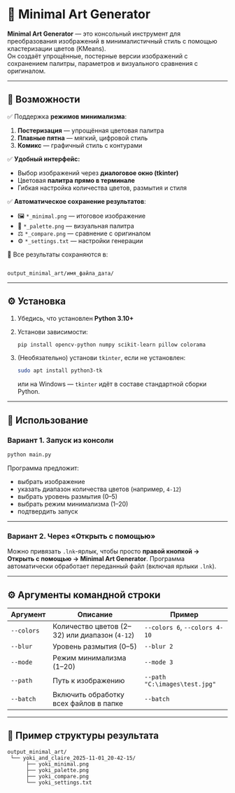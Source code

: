 # 🎨 Minimal Art Generator

**Minimal Art Generator** — это консольный инструмент для преобразования изображений в минималистичный стиль с помощью кластеризации цветов (KMeans).  
Он создаёт упрощённые, постерные версии изображений с сохранением палитры, параметров и визуального сравнения с оригиналом.

---

## 🚀 Возможности

✅ Поддержка **режимов минимализма**:
1. **Постеризация** — упрощённая цветовая палитра  
2. **Плавные пятна** — мягкий, цифровой стиль  
3. **Комикс** — графичный стиль с контурами  

✅ **Удобный интерфейс:**
- Выбор изображений через **диалоговое окно (tkinter)**  
- Цветовая **палитра прямо в терминале**  
- Гибкая настройка количества цветов, размытия и стиля  

✅ **Автоматическое сохранение результатов**:
- 🖼️ `*_minimal.png` — итоговое изображение  
- 🎨 `*_palette.png` — визуальная палитра  
- ⚖️ `*_compare.png` — сравнение с оригиналом  
- ⚙️ `*_settings.txt` — настройки генерации  

📁 Все результаты сохраняются в:
```

output_minimal_art/имя_файла_дата/

````

---

## ⚙️ Установка

1. Убедись, что установлен **Python 3.10+**
2. Установи зависимости:
	```bash
   pip install opencv-python numpy scikit-learn pillow colorama
	````

3. (Необязательно) установи `tkinter`, если не установлен:

   ```bash
   sudo apt install python3-tk
   ```

   или на Windows — `tkinter` идёт в составе стандартной сборки Python.

---

## 🧠 Использование

### Вариант 1. Запуск из консоли

```bash
python main.py
```

Программа предложит:

* выбрать изображение
* указать диапазон количества цветов (например, `4-12`)
* выбрать уровень размытия (0–5)
* выбрать режим минимализма (1–20)
* подтвердить запуск

---

### Вариант 2. Через «Открыть с помощью»

Можно привязать `.lnk`-ярлык, чтобы просто **правой кнопкой → Открыть с помощью → Minimal Art Generator**.
Программа автоматически обработает переданный файл (включая ярлыки `.lnk`).

---

## ⚙️ Аргументы командной строки

| Аргумент   | Описание                                       | Пример                        |
| ---------- | ---------------------------------------------- | ----------------------------- |
| `--colors` | Количество цветов (2–32) или диапазон (`4-12`) | `--colors 6`, `--colors 4-10` |
| `--blur`   | Уровень размытия (0–5)                         | `--blur 2`                    |
| `--mode`   | Режим минимализма (1–20)                       | `--mode 3`                    |
| `--path`   | Путь к изображению                             | `--path "C:\images\test.jpg"` |
| `--batch`  | Включить обработку всех файлов в папке         | `--batch`                     |

---

## 🧩 Пример структуры результата

```
output_minimal_art/
 └── yoki_and_claire_2025-11-01_20-42-15/
      ├── yoki_minimal.png
      ├── yoki_palette.png
      ├── yoki_compare.png
      └── yoki_settings.txt
```